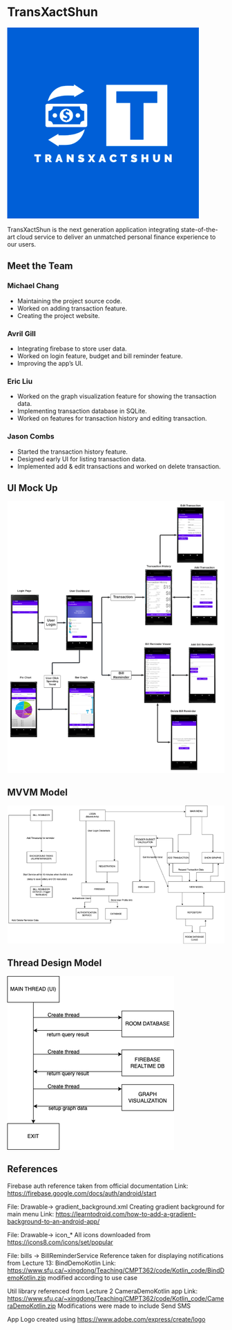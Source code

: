 # TransXactShun

![](app/src/main/res/drawable/app_logo.png)

TransXactShun is the next generation application integrating state-of-the-art cloud service to deliver an unmatched personal finance experience to our users.

## Meet the Team

### **Michael Chang**

- Maintaining the project source code.
- Worked on adding transaction feature.
- Creating the project website.

### **Avril Gill**

- Integrating firebase to store user data.
- Worked on login feature, budget and bill reminder feature.
- Improving the app’s UI.

### **Eric Liu**

- Worked on the graph visualization feature for showing the transaction data.
- Implementing transaction database in SQLite.
- Worked on features for transaction history and editing transaction.

### **Jason Combs**

- Started the transaction history feature.
- Designed early UI for listing transaction data.
- Implemented add & edit transactions and worked on delete transaction.

## UI Mock Up

![](imgSrc/UIMockUp2.png)
## MVVM Model

![](imgSrc/diagram_final_trans_3.png)

## Thread Design Model

![](imgSrc/threadDiagram.png)

## References

Firebase auth reference taken from official documentation
Link: https://firebase.google.com/docs/auth/android/start

File: Drawable-> gradient_background.xml
Creating gradient background for main menu 
Link: https://learntodroid.com/how-to-add-a-gradient-background-to-an-android-app/

File: Drawable-> icon_*
All icons downloaded from https://icons8.com/icons/set/popular

File: bills -> BillReminderService
Reference taken for displaying notifications from Lecture 13: BindDemoKotlin
Link: https://www.sfu.ca/~xingdong/Teaching/CMPT362/code/Kotlin_code/BindDemoKotlin.zip
modified according to use case

Util library referenced from Lecture 2 CameraDemoKotlin app
Link: https://www.sfu.ca/~xingdong/Teaching/CMPT362/code/Kotlin_code/CameraDemoKotlin.zip
Modifications were made to include Send SMS

App Logo created using https://www.adobe.com/express/create/logo